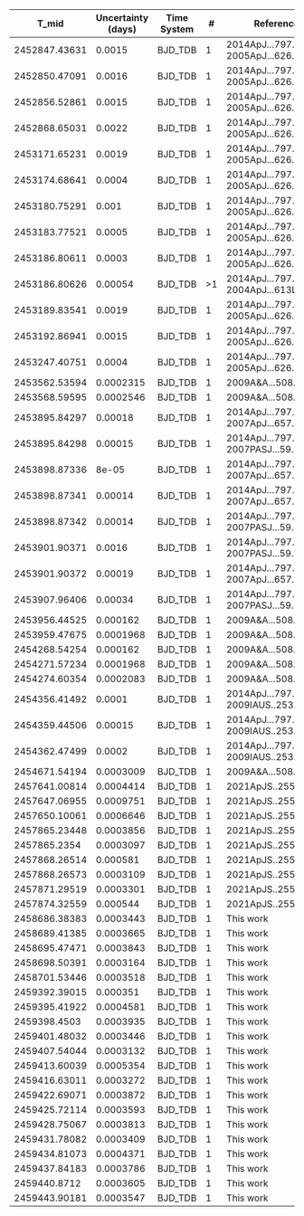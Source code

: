|T_mid        |Uncertainty (days)|Time System|#  |Reference           |
|-------------|------------------|-----------|---|--------------------|
|2452847.43631|0.0015            |BJD_TDB    |1  |2014ApJ…797…42C; 2005ApJ...626..523C|
|2452850.47091|0.0016            |BJD_TDB    |1  |2014ApJ…797…42C; 2005ApJ...626..523C|
|2452856.52861|0.0015            |BJD_TDB    |1  |2014ApJ…797…42C; 2005ApJ...626..523C|
|2452868.65031|0.0022            |BJD_TDB    |1  |2014ApJ…797…42C; 2005ApJ...626..523C|
|2453171.65231|0.0019            |BJD_TDB    |1  |2014ApJ…797…42C; 2005ApJ...626..523C|
|2453174.68641|0.0004            |BJD_TDB    |1  |2014ApJ…797…42C; 2005ApJ...626..523C|
|2453180.75291|0.001             |BJD_TDB    |1  |2014ApJ…797…42C; 2005ApJ...626..523C|
|2453183.77521|0.0005            |BJD_TDB    |1  |2014ApJ…797…42C; 2005ApJ...626..523C|
|2453186.80611|0.0003            |BJD_TDB    |1  |2014ApJ…797…42C; 2005ApJ...626..523C|
|2453186.80626|0.00054           |BJD_TDB    |>1 |2014ApJ…797…42C; 2004ApJ...613L.153A|
|2453189.83541|0.0019            |BJD_TDB    |1  |2014ApJ…797…42C; 2005ApJ...626..523C|
|2453192.86941|0.0015            |BJD_TDB    |1  |2014ApJ…797…42C; 2005ApJ...626..523C|
|2453247.40751|0.0004            |BJD_TDB    |1  |2014ApJ…797…42C; 2005ApJ...626..523C|
|2453562.53594|0.0002315         |BJD_TDB    |1  |2009A&A...508.1011R |
|2453568.59595|0.0002546         |BJD_TDB    |1  |2009A&A...508.1011R |
|2453895.84297|0.00018           |BJD_TDB    |1  |2014ApJ…797…42C; 2007ApJ...657.1098W|
|2453895.84298|0.00015           |BJD_TDB    |1  |2014ApJ…797…42C; 2007PASJ...59..763N|
|2453898.87336|8e-05             |BJD_TDB    |1  |2014ApJ…797…42C; 2007ApJ...657.1098W|
|2453898.87341|0.00014           |BJD_TDB    |1  |2014ApJ…797…42C; 2007ApJ...657.1098W|
|2453898.87342|0.00014           |BJD_TDB    |1  |2014ApJ…797…42C; 2007PASJ...59..763N|
|2453901.90371|0.0016            |BJD_TDB    |1  |2014ApJ…797…42C; 2007PASJ...59..763N|
|2453901.90372|0.00019           |BJD_TDB    |1  |2014ApJ…797…42C; 2007ApJ...657.1098W|
|2453907.96406|0.00034           |BJD_TDB    |1  |2014ApJ…797…42C; 2007PASJ...59..763N|
|2453956.44525|0.000162          |BJD_TDB    |1  |2009A&A...508.1011R |
|2453959.47675|0.0001968         |BJD_TDB    |1  |2009A&A...508.1011R |
|2454268.54254|0.000162          |BJD_TDB    |1  |2009A&A...508.1011R |
|2454271.57234|0.0001968         |BJD_TDB    |1  |2009A&A...508.1011R |
|2454274.60354|0.0002083         |BJD_TDB    |1  |2009A&A...508.1011R |
|2454356.41492|0.0001            |BJD_TDB    |1  |2014ApJ…797…42C; 2009IAUS..253..446H|
|2454359.44506|0.00015           |BJD_TDB    |1  |2014ApJ…797…42C; 2009IAUS..253..446H|
|2454362.47499|0.0002            |BJD_TDB    |1  |2014ApJ…797…42C; 2009IAUS..253..446H|
|2454671.54194|0.0003009         |BJD_TDB    |1  |2009A&A...508.1011R |
|2457641.00814|0.0004414         |BJD_TDB    |1  |2021ApJS..255...15W |
|2457647.06955|0.0009751         |BJD_TDB    |1  |2021ApJS..255...15W |
|2457650.10061|0.0006646         |BJD_TDB    |1  |2021ApJS..255...15W |
|2457865.23448|0.0003856         |BJD_TDB    |1  |2021ApJS..255...15W |
|2457865.2354 |0.0003097         |BJD_TDB    |1  |2021ApJS..255...15W |
|2457868.26514|0.000581          |BJD_TDB    |1  |2021ApJS..255...15W |
|2457868.26573|0.0003109         |BJD_TDB    |1  |2021ApJS..255...15W |
|2457871.29519|0.0003301         |BJD_TDB    |1  |2021ApJS..255...15W |
|2457874.32559|0.000544          |BJD_TDB    |1  |2021ApJS..255...15W |
|2458686.38383|0.0003443         |BJD_TDB    |1  |This work           |
|2458689.41385|0.0003665         |BJD_TDB    |1  |This work           |
|2458695.47471|0.0003843         |BJD_TDB    |1  |This work           |
|2458698.50391|0.0003164         |BJD_TDB    |1  |This work           |
|2458701.53446|0.0003518         |BJD_TDB    |1  |This work           |
|2459392.39015|0.000351          |BJD_TDB    |1  |This work           |
|2459395.41922|0.0004581         |BJD_TDB    |1  |This work           |
|2459398.4503 |0.0003935         |BJD_TDB    |1  |This work           |
|2459401.48032|0.0003446         |BJD_TDB    |1  |This work           |
|2459407.54044|0.0003132         |BJD_TDB    |1  |This work           |
|2459413.60039|0.0005354         |BJD_TDB    |1  |This work           |
|2459416.63011|0.0003272         |BJD_TDB    |1  |This work           |
|2459422.69071|0.0003872         |BJD_TDB    |1  |This work           |
|2459425.72114|0.0003593         |BJD_TDB    |1  |This work           |
|2459428.75067|0.0003813         |BJD_TDB    |1  |This work           |
|2459431.78082|0.0003409         |BJD_TDB    |1  |This work           |
|2459434.81073|0.0004371         |BJD_TDB    |1  |This work           |
|2459437.84183|0.0003786         |BJD_TDB    |1  |This work           |
|2459440.8712 |0.0003605         |BJD_TDB    |1  |This work           |
|2459443.90181|0.0003547         |BJD_TDB    |1  |This work           |
